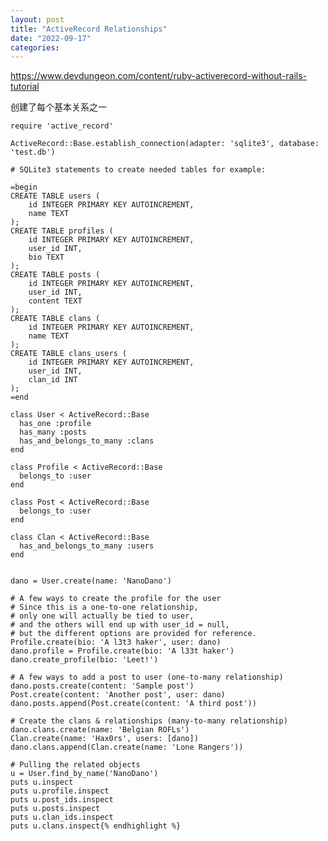```yaml
---
layout: post
title: "ActiveRecord Relationships"
date: "2022-09-17"
categories: 
---
```

<p><a href="https://www.devdungeon.com/content/ruby-activerecord-without-rails-tutorial">https://www.devdungeon.com/content/ruby-activerecord-without-rails-tutorial</a></p>

<p>创建了每个基本关系之一</p>

<pre class="prettyprint">
<code class="ruby"><span class="kwd">require</span><span class="pln"> </span><span class="str">&#39;active_record&#39;</span><span class="pln">

</span><span class="typ">ActiveRecord</span><span class="pun">::</span><span class="typ">Base</span><span class="pun">.</span><span class="pln">establish_connection</span><span class="pun">(</span><span class="pln">adapter</span><span class="pun">:</span><span class="pln"> </span><span class="str">&#39;sqlite3&#39;</span><span class="pun">,</span><span class="pln"> database</span><span class="pun">:</span><span class="pln"> </span><span class="str">&#39;test.db&#39;</span><span class="pun">)</span><span class="pln">

</span><span class="com"># SQLite3 statements to create needed tables for example:</span><span class="pln">

</span><span class="pun">=</span><span class="kwd">begin</span><span class="pln">
CREATE TABLE users </span><span class="pun">(</span><span class="pln">
    id INTEGER PRIMARY KEY AUTOINCREMENT</span><span class="pun">,</span><span class="pln">
    name TEXT
</span><span class="pun">);</span><span class="pln">
CREATE TABLE profiles </span><span class="pun">(</span><span class="pln">
    id INTEGER PRIMARY KEY AUTOINCREMENT</span><span class="pun">,</span><span class="pln">
    user_id INT</span><span class="pun">,</span><span class="pln">
    bio TEXT
</span><span class="pun">);</span><span class="pln">
CREATE TABLE posts </span><span class="pun">(</span><span class="pln">
    id INTEGER PRIMARY KEY AUTOINCREMENT</span><span class="pun">,</span><span class="pln">
    user_id INT</span><span class="pun">,</span><span class="pln">
    content TEXT
</span><span class="pun">);</span><span class="pln">
CREATE TABLE clans </span><span class="pun">(</span><span class="pln">
    id INTEGER PRIMARY KEY AUTOINCREMENT</span><span class="pun">,</span><span class="pln">
    name TEXT
</span><span class="pun">);</span><span class="pln">
CREATE TABLE clans_users </span><span class="pun">(</span><span class="pln">
    id INTEGER PRIMARY KEY AUTOINCREMENT</span><span class="pun">,</span><span class="pln">
    user_id INT</span><span class="pun">,</span><span class="pln">
    clan_id INT
</span><span class="pun">);</span><span class="pln">
</span><span class="pun">=</span><span class="kwd">end</span><span class="pln">

</span><span class="kwd">class</span><span class="pln"> </span><span class="typ">User</span><span class="pln"> </span><span class="pun">&lt;</span><span class="pln"> </span><span class="typ">ActiveRecord</span><span class="pun">::</span><span class="typ">Base</span><span class="pln">
  has_one </span><span class="pun">:</span><span class="pln">profile
  has_many </span><span class="pun">:</span><span class="pln">posts
  has_and_belongs_to_many </span><span class="pun">:</span><span class="pln">clans
</span><span class="kwd">end</span><span class="pln">

</span><span class="kwd">class</span><span class="pln"> </span><span class="typ">Profile</span><span class="pln"> </span><span class="pun">&lt;</span><span class="pln"> </span><span class="typ">ActiveRecord</span><span class="pun">::</span><span class="typ">Base</span><span class="pln">
  belongs_to </span><span class="pun">:</span><span class="pln">user
</span><span class="kwd">end</span><span class="pln">

</span><span class="kwd">class</span><span class="pln"> </span><span class="typ">Post</span><span class="pln"> </span><span class="pun">&lt;</span><span class="pln"> </span><span class="typ">ActiveRecord</span><span class="pun">::</span><span class="typ">Base</span><span class="pln">
  belongs_to </span><span class="pun">:</span><span class="pln">user
</span><span class="kwd">end</span><span class="pln">

</span><span class="kwd">class</span><span class="pln"> </span><span class="typ">Clan</span><span class="pln"> </span><span class="pun">&lt;</span><span class="pln"> </span><span class="typ">ActiveRecord</span><span class="pun">::</span><span class="typ">Base</span><span class="pln">
  has_and_belongs_to_many </span><span class="pun">:</span><span class="pln">users
</span><span class="kwd">end</span><span class="pln">


dano </span><span class="pun">=</span><span class="pln"> </span><span class="typ">User</span><span class="pun">.</span><span class="pln">create</span><span class="pun">(</span><span class="pln">name</span><span class="pun">:</span><span class="pln"> </span><span class="str">&#39;NanoDano&#39;</span><span class="pun">)</span><span class="pln">

</span><span class="com"># A few ways to create the profile for the user</span><span class="pln">
</span><span class="com"># Since this is a one-to-one relationship,</span><span class="pln">
</span><span class="com"># only one will actually be tied to user,</span><span class="pln">
</span><span class="com"># and the others will end up with user_id = null,</span><span class="pln">
</span><span class="com"># but the different options are provided for reference.</span><span class="pln">
</span><span class="typ">Profile</span><span class="pun">.</span><span class="pln">create</span><span class="pun">(</span><span class="pln">bio</span><span class="pun">:</span><span class="pln"> </span><span class="str">&#39;A l3t3 haker&#39;</span><span class="pun">,</span><span class="pln"> user</span><span class="pun">:</span><span class="pln"> dano</span><span class="pun">)</span><span class="pln">
dano</span><span class="pun">.</span><span class="pln">profile </span><span class="pun">=</span><span class="pln"> </span><span class="typ">Profile</span><span class="pun">.</span><span class="pln">create</span><span class="pun">(</span><span class="pln">bio</span><span class="pun">:</span><span class="pln"> </span><span class="str">&#39;A l33t haker&#39;</span><span class="pun">)</span><span class="pln">
dano</span><span class="pun">.</span><span class="pln">create_profile</span><span class="pun">(</span><span class="pln">bio</span><span class="pun">:</span><span class="pln"> </span><span class="str">&#39;Leet!&#39;</span><span class="pun">)</span><span class="pln">

</span><span class="com"># A few ways to add a post to user (one-to-many relationship)</span><span class="pln">
dano</span><span class="pun">.</span><span class="pln">posts</span><span class="pun">.</span><span class="pln">create</span><span class="pun">(</span><span class="pln">content</span><span class="pun">:</span><span class="pln"> </span><span class="str">&#39;Sample post&#39;</span><span class="pun">)</span><span class="pln">
</span><span class="typ">Post</span><span class="pun">.</span><span class="pln">create</span><span class="pun">(</span><span class="pln">content</span><span class="pun">:</span><span class="pln"> </span><span class="str">&#39;Another post&#39;</span><span class="pun">,</span><span class="pln"> user</span><span class="pun">:</span><span class="pln"> dano</span><span class="pun">)</span><span class="pln">
dano</span><span class="pun">.</span><span class="pln">posts</span><span class="pun">.</span><span class="pln">append</span><span class="pun">(</span><span class="typ">Post</span><span class="pun">.</span><span class="pln">create</span><span class="pun">(</span><span class="pln">content</span><span class="pun">:</span><span class="pln"> </span><span class="str">&#39;A third post&#39;</span><span class="pun">))</span><span class="pln">

</span><span class="com"># Create the clans &amp; relationships (many-to-many relationship)</span><span class="pln">
dano</span><span class="pun">.</span><span class="pln">clans</span><span class="pun">.</span><span class="pln">create</span><span class="pun">(</span><span class="pln">name</span><span class="pun">:</span><span class="pln"> </span><span class="str">&#39;Belgian ROFLs&#39;</span><span class="pun">)</span><span class="pln">
</span><span class="typ">Clan</span><span class="pun">.</span><span class="pln">create</span><span class="pun">(</span><span class="pln">name</span><span class="pun">:</span><span class="pln"> </span><span class="str">&#39;Hax0rs&#39;</span><span class="pun">,</span><span class="pln"> users</span><span class="pun">:</span><span class="pln"> </span><span class="pun">[</span><span class="pln">dano</span><span class="pun">])</span><span class="pln">
dano</span><span class="pun">.</span><span class="pln">clans</span><span class="pun">.</span><span class="pln">append</span><span class="pun">(</span><span class="typ">Clan</span><span class="pun">.</span><span class="pln">create</span><span class="pun">(</span><span class="pln">name</span><span class="pun">:</span><span class="pln"> </span><span class="str">&#39;Lone Rangers&#39;</span><span class="pun">))</span><span class="pln">

</span><span class="com"># Pulling the related objects</span><span class="pln">
u </span><span class="pun">=</span><span class="pln"> </span><span class="typ">User</span><span class="pun">.</span><span class="pln">find_by_name</span><span class="pun">(</span><span class="str">&#39;NanoDano&#39;</span><span class="pun">)</span><span class="pln">
puts u</span><span class="pun">.</span><span class="pln">inspect
puts u</span><span class="pun">.</span><span class="pln">profile</span><span class="pun">.</span><span class="pln">inspect
puts u</span><span class="pun">.</span><span class="pln">post_ids</span><span class="pun">.</span><span class="pln">inspect
puts u</span><span class="pun">.</span><span class="pln">posts</span><span class="pun">.</span><span class="pln">inspect
puts u</span><span class="pun">.</span><span class="pln">clan_ids</span><span class="pun">.</span><span class="pln">inspect
puts u</span><span class="pun">.</span><span class="pln">clans</span><span class="pun">.</span><span class="pln">inspect</span>{% endhighlight %}

